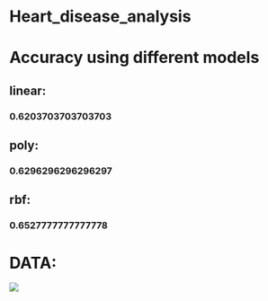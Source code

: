 # Heart_disease_analysis

# Accuracy using different models

## linear:

### 0.6203703703703703

## poly:

### 0.6296296296296297

## rbf:

### 0.6527777777777778

# DATA:

![](https://raw.githubusercontent.com/chayandatta/disease_prediction/master/1.png)
